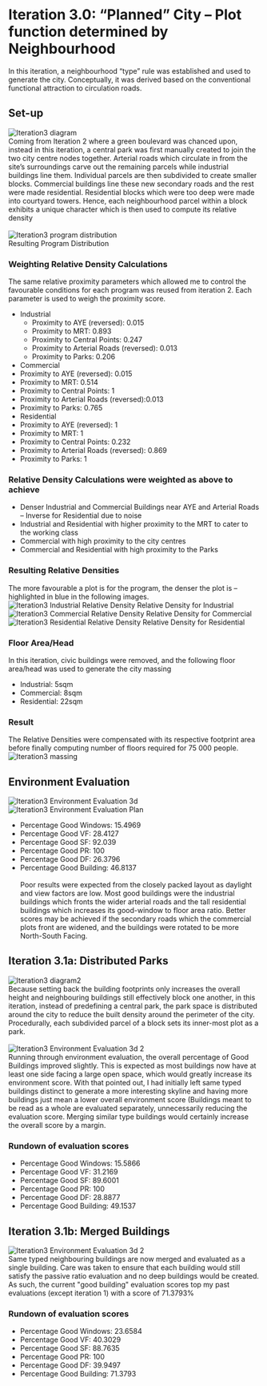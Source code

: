 # Iteration 3.0: “Planned” City – Plot function determined by Neighbourhood
In this iteration, a neighbourhood “type” rule was established and used to generate the city. Conceptually, it was derived based on the conventional functional attraction to circulation roads. 

## Set-up
![Iteration3 diagram](./imgs/iteration3Diagram.png)<br>
Coming from Iteration 2 where a green boulevard was chanced upon, instead in this iteration, a central park was first manually created to join the two city centre nodes together. Arterial roads which circulate in from the site’s surroundings carve out the remaining parcels while industrial buildings line them. Individual parcels are then subdivided to create smaller blocks. Commercial buildings line these new secondary roads and the rest were made residential. Residential blocks which were too deep were made into courtyard towers. Hence, each neighbourhood parcel within a block exhibits a unique character which is then used to compute its relative density
<br><br>
![Iteration3 program distribution](./imgs/iteration3distribution.png)<br>
Resulting Program Distribution

### Weighting Relative Density Calculations
The same relative proximity parameters which allowed me to control the favourable conditions for each program was reused from iteration 2.  Each parameter is used to weigh the proximity score.
* Industrial
  * Proximity to AYE (reversed): 0.015
  * Proximity to MRT: 0.893
  *	Proximity to Central Points: 0.247
  *	Proximity to Arterial Roads (reversed): 0.013
  *	Proximity to Parks: 0.206
*	Commercial
  *	Proximity to AYE (reversed): 0.015
  *	Proximity to MRT: 0.514
  *	Proximity to Central Points: 1
  *	Proximity to Arterial Roads (reversed):0.013
  *	Proximity to Parks: 0.765
*	Residential
  *	Proximity to AYE (reversed): 1
  *	Proximity to MRT: 1
  *	Proximity to Central Points: 0.232
  *	Proximity to Arterial Roads (reversed): 0.869
  *	Proximity to Parks: 1

### Relative Density Calculations were weighted as above to achieve
*	Denser Industrial and Commercial Buildings near AYE and Arterial Roads – Inverse for Residential due to noise
*	Industrial and Residential with higher proximity to the MRT to cater to the working class
*	Commercial with high proximity to the city centres
*	Commercial and Residential with high proximity to the Parks

### Resulting Relative Densities
The more favourable a plot is for the program, the denser the plot is – highlighted in blue in the following images.
![Iteration3 Industrial Relative Density](./imgs/iteration3rdindus.png)
Relative Density for Industrial
![Iteration3 Commercial Relative Density](./imgs/iteration3rdComm.png)
Relative Density for Commercial
![Iteration3 Residential Relative Density](./imgs/iteration3rdRes.png)
Relative Density for Residential  

### Floor Area/Head
In this iteration, civic buildings were removed, and the following floor area/head was used to generate the city massing
* Industrial: 5sqm
*	Commercial: 8sqm
*	Residential: 22sqm

### Result
The Relative Densities were compensated with its respective footprint area before finally computing number of floors required for 75 000 people.
![Iteration3 massing](./imgs/iteration3bldgRender.png)

## Environment Evaluation 
![Iteration3 Environment Evaluation 3d](./imgs/iteration3goodBadRender.png)
![Iteration3 Environment Evaluation Plan](./imgs/iteration3goodBadPlan.png)
*	Percentage Good Windows: 15.4969
*	Percentage Good VF: 28.4127
*	Percentage Good SF: 92.039
*	Percentage Good PR: 100
*	Percentage Good DF: 26.3796
*	Percentage Good Building: 46.8137
<br><br>
Poor results were expected from the closely packed layout as daylight and view factors are low. Most good buildings were the industrial buildings which fronts the wider arterial roads and the tall residential buildings which increases its good-window to floor area ratio. Better scores may be achieved if the secondary roads which the commercial plots front are widened, and the buildings were rotated to be more North-South Facing.

## Iteration 3.1a: Distributed Parks
![Iteration3 diagram2](./imgs/iteration3Diagram2.png)<br>
Because setting back the building footprints only increases the overall height and neighbouring buildings still effectively block one another, in this iteration, instead of predefining a central park, the park space is distributed around the city to reduce the built density around the perimeter of the city. Procedurally, each subdivided parcel of a block sets its inner-most plot as a park.
<br><br>
![Iteration3 Environment Evaluation 3d 2](./imgs/iteration3goodBadRender2.png)<br>
Running through environment evaluation, the overall percentage of Good Buildings improved slightly. This is expected as most buildings now have at least one side facing a large open space, which would greatly increase its environment score. With that pointed out, I had initially left same typed buildings distinct to generate a more interesting skyline and having more buildings just mean a lower overall environment score (Buildings meant to be read as a whole are evaluated separately, unnecessarily reducing the evaluation score. Merging similar type buildings would certainly increase the overall score by a margin.
### Rundown of evaluation scores
*	Percentage Good Windows: 15.5866
*	Percentage Good VF: 31.2169
*	Percentage Good SF: 89.6001
*	Percentage Good PR: 100
*	Percentage Good DF: 28.8877
*	Percentage Good Building: 49.1537

## Iteration 3.1b: Merged Buildings
![Iteration3 Environment Evaluation 3d 2](./imgs/iteration3goodBadRender3.png)<br>
Same typed neighbouring buildings are now merged and evaluated as a single building. Care was taken to ensure that each building would still satisfy the passive ratio evaluation and no deep buildings would be created. As such, the current "good building" evaluation scores top my past evaluations (except iteration 1) with a score of 71.3793%
### Rundown of evaluation scores
*	Percentage Good Windows: 23.6584
*	Percentage Good VF: 40.3029
*	Percentage Good SF: 88.7635
*	Percentage Good PR: 100
*	Percentage Good DF: 39.9497
*	Percentage Good Building: 71.3793
